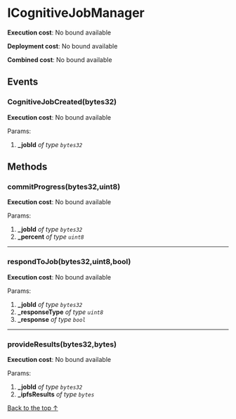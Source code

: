 # ICognitiveJobManager


**Execution cost**: No bound available

**Deployment cost**: No bound available

**Combined cost**: No bound available


## Events
### CognitiveJobCreated(bytes32)


**Execution cost**: No bound available


Params:

1. **_jobId** *of type `bytes32`*


## Methods
### commitProgress(bytes32,uint8)


**Execution cost**: No bound available


Params:

1. **_jobId** *of type `bytes32`*
2. **_percent** *of type `uint8`*


--- 
### respondToJob(bytes32,uint8,bool)


**Execution cost**: No bound available


Params:

1. **_jobId** *of type `bytes32`*
2. **_responseType** *of type `uint8`*
3. **_response** *of type `bool`*


--- 
### provideResults(bytes32,bytes)


**Execution cost**: No bound available


Params:

1. **_jobId** *of type `bytes32`*
2. **_ipfsResults** *of type `bytes`*


[Back to the top ↑](#icognitivejobmanager)
